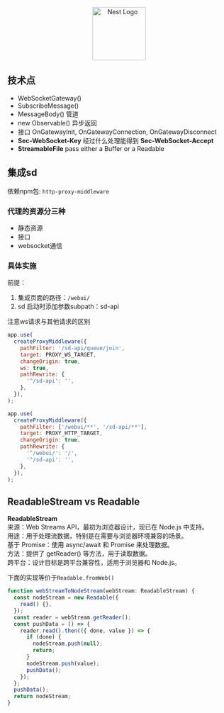 <p align="center">
  <a href="http://nestjs.com/" target="blank"><img src="https://nestjs.com/img/logo-small.svg" width="120" alt="Nest Logo" /></a>
</p>

## 技术点

- WebSocketGateway()
- SubscribeMessage()
- MessageBody() 管道
- new Observable() 异步返回
- 接口 OnGatewayInit, OnGatewayConnection, OnGatewayDisconnect
- **Sec-WebSocket-Key** 经过什么处理能得到 **Sec-WebSocket-Accept**
- **StreamableFile** pass either a Buffer or a Readable

## 集成sd

依赖npm包: `http-proxy-middleware`

### 代理的资源分三种

- 静态资源
- 接口
- websocket通信

### 具体实施

前提：

1. 集成页面的路径：`/webui/`
2. sd 启动时添加参数subpath：sd-api

注意ws请求与其他请求的区别

```js
app.use(
  createProxyMiddleware({
    pathFilter: '/sd-api/queue/join',
    target: PROXY_WS_TARGET,
    changeOrigin: true,
    ws: true,
    pathRewrite: {
      '^/sd-api': '',
    },
  }),
);

app.use(
  createProxyMiddleware({
    pathFilter: ['/webui/**', '/sd-api/**'],
    target: PROXY_HTTP_TARGET,
    changeOrigin: true,
    pathRewrite: {
      '^/webui/': '/',
      '^/sd-api': '',
    },
  }),
);
```

## ReadableStream vs Readable

**ReadableStream**  
来源：Web Streams API，最初为浏览器设计，现已在 Node.js 中支持。  
用途：用于处理流数据，特别是在需要与浏览器环境兼容的场景。  
基于 Promise：使用 async/await 和 Promise 来处理数据。  
方法：提供了 getReader() 等方法，用于读取数据。  
跨平台：设计目标是跨平台兼容性，适用于浏览器和 Node.js。

下面的实现等价于`Readable.fromWeb()`

```ts
function webStreamToNodeStream(webStream: ReadableStream) {
  const nodeStream = new Readable({
    read() {},
  });
  const reader = webStream.getReader();
  const pushData = () => {
    reader.read().then(({ done, value }) => {
      if (done) {
        nodeStream.push(null);
        return;
      }
      nodeStream.push(value);
      pushData();
    });
  };
  pushData();
  return nodeStream;
}
```
